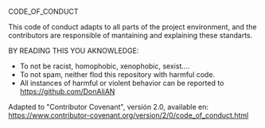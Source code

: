 CODE_OF_CONDUCT

This code of conduct adapts to all parts of the project environment, and the contributors are responsible of mantaining and explaining these standarts. 

BY READING THIS YOU AKNOWLEDGE: 
- To not be racist, homophobic, xenophobic, sexist.... 
- To not spam, neither flod this repository with harmful code. 
- All instances of harmful or violent behavior can be reported to https://github.com/DonAliAN

Adapted to "Contributor Covenant", versión 2.0, available en:
 https://www.contributor-covenant.org/version/2/0/code_of_conduct.html 